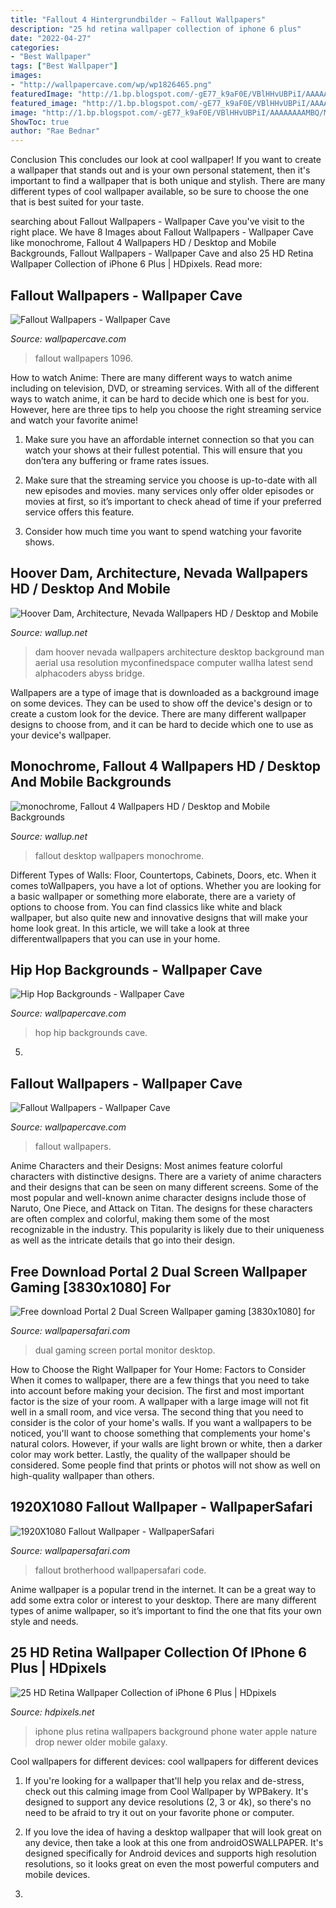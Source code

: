 ```yaml
---
title: "Fallout 4 Hintergrundbilder ~ Fallout Wallpapers"
description: "25 hd retina wallpaper collection of iphone 6 plus"
date: "2022-04-27"
categories:
- "Best Wallpaper"
tags: ["Best Wallpaper"]
images:
- "http://wallpapercave.com/wp/wp1826465.png"
featuredImage: "http://1.bp.blogspot.com/-gE77_k9aF0E/VBlHHvUBPiI/AAAAAAAAMBQ/Mf0haenOTCE/s1600/Water-Drop-Wallpaper-iPhone-6-Plus.jpg"
featured_image: "http://1.bp.blogspot.com/-gE77_k9aF0E/VBlHHvUBPiI/AAAAAAAAMBQ/Mf0haenOTCE/s1600/Water-Drop-Wallpaper-iPhone-6-Plus.jpg"
image: "http://1.bp.blogspot.com/-gE77_k9aF0E/VBlHHvUBPiI/AAAAAAAAMBQ/Mf0haenOTCE/s1600/Water-Drop-Wallpaper-iPhone-6-Plus.jpg"
ShowToc: true
author: "Rae Bednar"
---
```



Conclusion
This concludes our look at cool wallpaper! If you want to create a wallpaper that stands out and is your own personal statement, then it's important to find a wallpaper that is both unique and stylish. There are many different types of cool wallpaper available, so be sure to choose the one that is best suited for your taste.

	

		
searching about Fallout Wallpapers - Wallpaper Cave you've visit to the right place. We have 8 Images about Fallout Wallpapers - Wallpaper Cave like monochrome, Fallout 4 Wallpapers HD / Desktop and Mobile Backgrounds, Fallout Wallpapers - Wallpaper Cave and also 25 HD Retina Wallpaper Collection of iPhone 6 Plus | HDpixels. Read more:
		
    
## Fallout Wallpapers - Wallpaper Cave

<img loading=lazy src="https://wallpapercave.com/wp/wp1826471.jpg" onerror="this.onerror=null;this.src='https://tse2.mm.bing.net/th?id=OIP.mqpkragQYCc3oPFrOV710QHaEK&amp;pid=15.1';" alt="Fallout Wallpapers - Wallpaper Cave">

_Source: wallpapercave.com_

>fallout wallpapers 1096. 

	

How to watch Anime: There are many different ways to watch anime including on television, DVD, or streaming services.
With all of the different ways to watch anime, it can be hard to decide which one is best for you. However, here are three tips to help you choose the right streaming service and watch your favorite anime!
1. Make sure you have an affordable internet connection so that you can watch your shows at their fullest potential. This will ensure that you don’tera any buffering or frame rates issues.

2. Make sure that the streaming service you choose is up-to-date with all new episodes and movies. many services only offer older episodes or movies at first, so it’s important to check ahead of time if your preferred service offers this feature.

3. Consider how much time you want to spend watching your favorite shows.

    
## Hoover Dam, Architecture, Nevada Wallpapers HD / Desktop And Mobile

<img loading=lazy src="https://wallup.net/wp-content/uploads/2017/03/29/94044-Hoover_Dam-architecture-Nevada.jpg" onerror="this.onerror=null;this.src='https://tse3.mm.bing.net/th?id=OIP.l-WKPB_qqPLOeEwO7y5c9QHaEo&amp;pid=15.1';" alt="Hoover Dam, Architecture, Nevada Wallpapers HD / Desktop and Mobile">

_Source: wallup.net_

>dam hoover nevada wallpapers architecture desktop background man aerial usa resolution myconfinedspace computer wallha latest send alphacoders abyss bridge. 

	

Wallpapers are a type of image that is downloaded as a background image on some devices. They can be used to show off the device's design or to create a custom look for the device. There are many different wallpaper designs to choose from, and it can be hard to decide which one to use as your device's wallpaper.

    
## Monochrome, Fallout 4 Wallpapers HD / Desktop And Mobile Backgrounds

<img loading=lazy src="https://wallup.net/wp-content/uploads/2017/03/27/279958-monochrome-Fallout_4.jpg" onerror="this.onerror=null;this.src='https://tse3.mm.bing.net/th?id=OIP.k3ZoTc644YSiuMUWK-ocUQHaEK&amp;pid=15.1';" alt="monochrome, Fallout 4 Wallpapers HD / Desktop and Mobile Backgrounds">

_Source: wallup.net_

>fallout desktop wallpapers monochrome. 

	

Different Types of Walls: Floor, Countertops, Cabinets, Doors, etc.
When it comes toWallpapers, you have a lot of options. Whether you are looking for a basic wallpaper or something more elaborate, there are a variety of options to choose from. You can find classics like white and black wallpaper, but also quite new and innovative designs that will make your home look great. In this article, we will take a look at three differentwallpapers that you can use in your home.

    
## Hip Hop Backgrounds - Wallpaper Cave

<img loading=lazy src="http://wallpapercave.com/wp/sLfll2I.jpg" onerror="this.onerror=null;this.src='https://tse4.mm.bing.net/th?id=OIP.tzFxeUYrWklw_eFREPFnIwHaEK&amp;pid=15.1';" alt="Hip Hop Backgrounds - Wallpaper Cave">

_Source: wallpapercave.com_

>hop hip backgrounds cave. 

	

5.

    
## Fallout Wallpapers - Wallpaper Cave

<img loading=lazy src="http://wallpapercave.com/wp/wp1826465.png" onerror="this.onerror=null;this.src='https://tse1.mm.bing.net/th?id=OIP.MZwQ-bKtPtfxygMQv6Xq2gHaEK&amp;pid=15.1';" alt="Fallout Wallpapers - Wallpaper Cave">

_Source: wallpapercave.com_

>fallout wallpapers. 

	

Anime Characters and their Designs: Most animes feature colorful characters with distinctive designs.
There are a variety of anime characters and their designs that can be seen on many different screens. Some of the most popular and well-known anime character designs include those of Naruto, One Piece, and Attack on Titan. The designs for these characters are often complex and colorful, making them some of the most recognizable in the industry. This popularity is likely due to their uniqueness as well as the intricate details that go into their design.

    
## Free Download Portal 2 Dual Screen Wallpaper Gaming [3830x1080] For

<img loading=lazy src="https://cdn.wallpapersafari.com/62/88/SgxcPX.jpg" onerror="this.onerror=null;this.src='https://tse3.mm.bing.net/th?id=OIP.gzp_i7Sq-H0Oo3RZaZ0Y_gHaCF&amp;pid=15.1';" alt="Free download Portal 2 Dual Screen Wallpaper gaming [3830x1080] for">

_Source: wallpapersafari.com_

>dual gaming screen portal monitor desktop. 

	

How to Choose the Right Wallpaper for Your Home: Factors to Consider
When it comes to wallpaper, there are a few things that you need to take into account before making your decision. The first and most important factor is the size of your room. A wallpaper with a large image will not fit well in a small room, and vice versa. 
The second thing that you need to consider is the color of your home's walls. If you want a wallpapers to be noticed, you'll want to choose something that complements your home's natural colors. However, if your walls are light brown or white, then a darker color may work better. 
Lastly, the quality of the wallpaper should be considered. Some people find that prints or photos will not show as well on high-quality wallpaper than others.

    
## 1920X1080 Fallout Wallpaper - WallpaperSafari

<img loading=lazy src="http://cdn.wallpapersafari.com/74/26/x0sPtV.png" onerror="this.onerror=null;this.src='https://tse1.mm.bing.net/th?id=OIP.FcXdOP7lYjM7t_hK-T4H3gHaEK&amp;pid=15.1';" alt="1920X1080 Fallout Wallpaper - WallpaperSafari">

_Source: wallpapersafari.com_

>fallout brotherhood wallpapersafari code. 

	

Anime wallpaper is a popular trend in the internet. It can be a great way to add some extra color or interest to your desktop. There are many different types of anime wallpaper, so it’s important to find the one that fits your own style and needs.

    
## 25 HD Retina Wallpaper Collection Of IPhone 6 Plus | HDpixels

<img loading=lazy src="http://1.bp.blogspot.com/-gE77_k9aF0E/VBlHHvUBPiI/AAAAAAAAMBQ/Mf0haenOTCE/s1600/Water-Drop-Wallpaper-iPhone-6-Plus.jpg" onerror="this.onerror=null;this.src='https://tse3.mm.bing.net/th?id=OIP.VCjMZ85WOEpC6tzMNEz7NwHaNK&amp;pid=15.1';" alt="25 HD Retina Wallpaper Collection of iPhone 6 Plus | HDpixels">

_Source: hdpixels.net_

>iphone plus retina wallpapers background phone water apple nature drop newer older mobile galaxy. 

	

Cool wallpapers for different devices:
cool wallpapers for different devices 

1. If you're looking for a wallpaper that'll help you relax and de-stress, check out this calming image from Cool Wallpaper by WPBakery. It's designed to support any device resolutions (2, 3 or 4k), so there's no need to be afraid to try it out on your favorite phone or computer.

2. If you love the idea of having a desktop wallpaper that will look great on any device, then take a look at this one from androidOSWALLPAPER. It's designed specifically for Android devices and supports high resolution resolutions, so it looks great on even the most powerful computers and mobile devices.

3.

